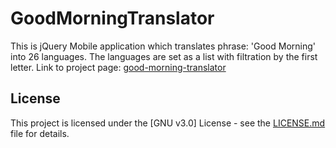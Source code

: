 # GoodMorningTranslator
This is jQuery Mobile application which translates phrase: 'Good Morning' into 26 languages. The languages are set as a list with filtration by the first letter. Link to project page: [good-morning-translator](https://agapas.github.io/good-morning-translator/)

## License

This project is licensed under the [GNU v3.0] License - see the [LICENSE.md](LICENSE) file for details.
